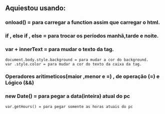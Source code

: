 ## Aquiestou usando:

### onload() = para carregar a function assim que carregar o html.

### if , else if , else = para trocar os períodos manhã,tarde e noite.

### var + innerText = para mudar o texto da tag.
    document.body.style.background = para mudar a cor do background.
    var .style.color = para mudar a cor do texto da caixa da tag.

### Operadores aritimeticos(maior ,menor e =) , de operação (=) e Lógico (&&)

### new Date() = para pegar a data(inteira) atual do pc
    var.getHours() = para pegar somente as horas atuais do pc
